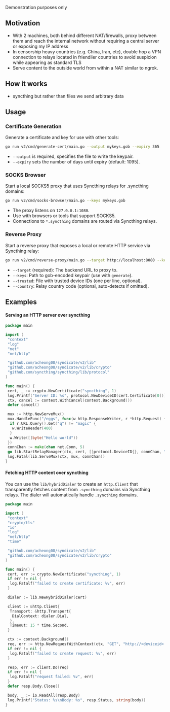 Demonstration purposes only

## Motivation

- With 2 machines, both behind different NAT/firewalls, proxy between them and reach the internal network without requiring a central server or exposing my IP address
- In censorship heavy countries (e.g. China, Iran, etc), double hop a VPN connection to relays located in friendlier countries to avoid suspicion while appearing as standard TLS
- Serve content to the outside world from within a NAT similar to ngrok.

## How it works

- syncthing but rather than files we send arbitrary data

## Usage

### Certificate Generation

Generate a certificate and key for use with other tools:

```bash
go run v2/cmd/generate-cert/main.go --output mykeys.gob --expiry 365
```

- `--output` is required, specifies the file to write the keypair.
- `--expiry` sets the number of days until expiry (default: 1095).

### SOCKS Browser

Start a local SOCKS5 proxy that uses Syncthing relays for .syncthing domains:

```bash
go run v2/cmd/socks-browser/main.go --keys mykeys.gob
```

- The proxy listens on `127.0.0.1:1080`.
- Use with browsers or tools that support SOCKS5.
- Connections to `*.syncthing` domains are routed via Syncthing relays.

### Reverse Proxy

Start a reverse proxy that exposes a local or remote HTTP service via Syncthing relay:

```bash
go run v2/cmd/reverse-proxy/main.go --target http://localhost:8080 --keys mykeys.gob --trusted trusted_ids.txt --country DE
```

- `--target` (required): The backend URL to proxy to.
- `--keys`: Path to gob-encoded keypair (use with `generate`).
- `--trusted`: File with trusted device IDs (one per line, optional).
- `--country`: Relay country code (optional, auto-detects if omitted).

## Examples

#### Serving an HTTP server over syncthing

```go
package main

import (
 "context"
 "log"
 "net"
 "net/http"

 "github.com/acheong08/syndicate/v2/lib"
 "github.com/acheong08/syndicate/v2/lib/crypto"
 "github.com/syncthing/syncthing/lib/protocol"
)

func main() {
 cert, _ := crypto.NewCertificate("syncthing", 1)
 log.Printf("Server ID: %s", protocol.NewDeviceID(cert.Certificate[0]))
 ctx, cancel := context.WithCancel(context.Background())
 defer cancel()

 mux := http.NewServeMux()
 mux.HandleFunc("/eggs", func(w http.ResponseWriter, r *http.Request) {
  if r.URL.Query().Get("q") != "magic" {
   w.WriteHeader(400)
  }
  w.Write([]byte("Hello world"))
 })
 connChan := make(chan net.Conn, 5)
 go lib.StartRelayManager(ctx, cert, []protocol.DeviceID{}, connChan, "")
 log.Fatal(lib.ServeMux(ctx, mux, connChan))
}
```

#### Fetching HTTP content over syncthing

You can use the `lib/hybridDialer` to create an `http.Client` that transparently fetches content from `.syncthing` domains via Syncthing relays. The dialer will automatically handle `.syncthing` domains.

```go
package main

import (
 "context"
 "crypto/tls"
 "io"
 "log"
 "net/http"
 "time"

 "github.com/acheong08/syndicate/v2/lib"
 "github.com/acheong08/syndicate/v2/lib/crypto"
)

func main() {
 cert, err := crypto.NewCertificate("syncthing", 1)
 if err != nil {
  log.Fatalf("failed to create certificate: %v", err)
 }

 dialer := lib.NewHybridDialer(cert)

 client := &http.Client{
  Transport: &http.Transport{
   DialContext: dialer.Dial,
  },
  Timeout: 15 * time.Second,
 }

 ctx := context.Background()
 req, err := http.NewRequestWithContext(ctx, "GET", "http://<deviceid>.syncthing/eggs?q=magic", nil)
 if err != nil {
  log.Fatalf("failed to create request: %v", err)
 }

 resp, err := client.Do(req)
 if err != nil {
  log.Fatalf("request failed: %v", err)
 }
 defer resp.Body.Close()

 body, _ := io.ReadAll(resp.Body)
 log.Printf("Status: %s\nBody: %s", resp.Status, string(body))
}
```

